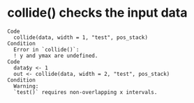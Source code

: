 # collide() checks the input data

    Code
      collide(data, width = 1, "test", pos_stack)
    Condition
      Error in `collide()`:
      ! y and ymax are undefined.
    Code
      data$y <- 1
      out <- collide(data, width = 2, "test", pos_stack)
    Condition
      Warning:
      `test()` requires non-overlapping x intervals.

